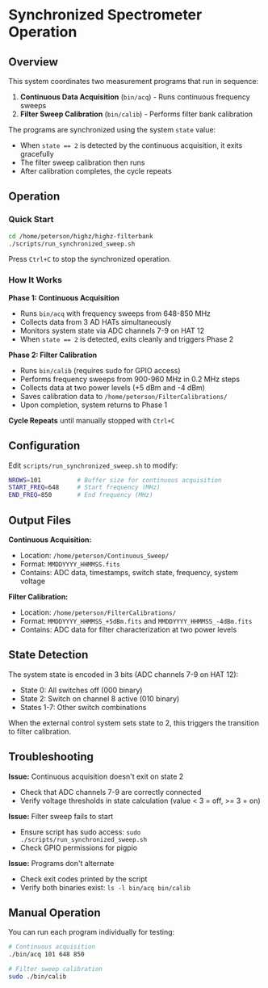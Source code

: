 # Synchronized Spectrometer Operation

## Overview

This system coordinates two measurement programs that run in sequence:

1. **Continuous Data Acquisition** (`bin/acq`) - Runs continuous frequency sweeps
2. **Filter Sweep Calibration** (`bin/calib`) - Performs filter bank calibration

The programs are synchronized using the system `state` value:
- When `state == 2` is detected by the continuous acquisition, it exits gracefully
- The filter sweep calibration then runs
- After calibration completes, the cycle repeats

## Operation

### Quick Start

```bash
cd /home/peterson/highz/highz-filterbank
./scripts/run_synchronized_sweep.sh
```

Press `Ctrl+C` to stop the synchronized operation.

### How It Works

**Phase 1: Continuous Acquisition**
- Runs `bin/acq` with frequency sweeps from 648-850 MHz
- Collects data from 3 AD HATs simultaneously
- Monitors system state via ADC channels 7-9 on HAT 12
- When `state == 2` is detected, exits cleanly and triggers Phase 2

**Phase 2: Filter Calibration**
- Runs `bin/calib` (requires sudo for GPIO access)
- Performs frequency sweeps from 900-960 MHz in 0.2 MHz steps
- Collects data at two power levels (+5 dBm and -4 dBm)
- Saves calibration data to `/home/peterson/FilterCalibrations/`
- Upon completion, system returns to Phase 1

**Cycle Repeats** until manually stopped with `Ctrl+C`

## Configuration

Edit `scripts/run_synchronized_sweep.sh` to modify:

```bash
NROWS=101          # Buffer size for continuous acquisition
START_FREQ=648     # Start frequency (MHz)
END_FREQ=850       # End frequency (MHz)
```

## Output Files

**Continuous Acquisition:**
- Location: `/home/peterson/Continuous_Sweep/`
- Format: `MMDDYYYY_HHMMSS.fits`
- Contains: ADC data, timestamps, switch state, frequency, system voltage

**Filter Calibration:**
- Location: `/home/peterson/FilterCalibrations/`
- Format: `MMDDYYYY_HHMMSS_+5dBm.fits` and `MMDDYYYY_HHMMSS_-4dBm.fits`
- Contains: ADC data for filter characterization at two power levels

## State Detection

The system state is encoded in 3 bits (ADC channels 7-9 on HAT 12):
- State 0: All switches off (000 binary)
- State 2: Switch on channel 8 active (010 binary)
- States 1-7: Other switch combinations

When the external control system sets state to 2, this triggers the transition to filter calibration.

## Troubleshooting

**Issue:** Continuous acquisition doesn't exit on state 2
- Check that ADC channels 7-9 are correctly connected
- Verify voltage thresholds in state calculation (value < 3 = off, >= 3 = on)

**Issue:** Filter sweep fails to start
- Ensure script has sudo access: `sudo ./scripts/run_synchronized_sweep.sh`
- Check GPIO permissions for pigpio

**Issue:** Programs don't alternate
- Check exit codes printed by the script
- Verify both binaries exist: `ls -l bin/acq bin/calib`

## Manual Operation

You can run each program individually for testing:

```bash
# Continuous acquisition
./bin/acq 101 648 850

# Filter sweep calibration
sudo ./bin/calib
```
